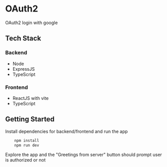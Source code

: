 # OAuth2

OAuth2 login with google

## Tech Stack

### Backend

- Node
- ExpressJS
- TypeScript

### Frontend

- ReactJS with vite
- TypeScript

## Getting Started

Install dependencies for backend/frontend and run the app

```js
    npm install
    npm run dev
```

Explore the app and the "Greetings from server" button should prompt user is authorized or not

